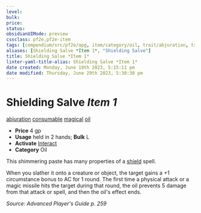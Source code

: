 ```yaml
---
level:
bulk:
price:
status:
obsidianUIMode: preview
cssclass: pf2e,pf2e-item
tags: [compendium/src/pf2e/apg, item/category/oil, trait/abjuration, trait/consumable, trait/magical, trait/oil]
aliases: [Shielding Salve *Item 1*, "Shielding Salve"]
title: Shielding Salve *Item 1*
linter-yaml-title-alias: Shielding Salve *Item 1*
date created: Monday, June 19th 2023, 5:15:11 pm
date modified: Thursday, June 29th 2023, 5:30:30 pm
---
```


# Shielding Salve *Item 1*

[abjuration](rules/traits/abjuration.md) [consumable](rules/traits/consumable.md) [magical](rules/traits/magical.md) [oil](rules/traits/oil.md)  

- **Price** 4 gp
- **Usage** held in 2 hands; **Bulk** L
- **Activate** [Interact](rules/actions/interact.md)
- **Category** Oil

This shimmering paste has many properties of a [shield](compendium/spells/shield.md) spell.

When you slather it onto a creature or object, the target gains a +1 circumstance bonus to AC for 1 round. The first time a physical attack or a magic missile hits the target during that round, the oil prevents 5 damage from that attack or spell, and then the oil's effect ends.

*Source: Advanced Player's Guide p. 259*
